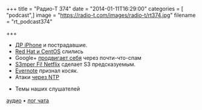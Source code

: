 +++
title = "Радио-Т 374"
date = "2014-01-11T16:29:00"
categories = [ "podcast",]
image = "https://radio-t.com/images/radio-t/rt374.jpg"
filename = "rt_podcast374"

+++

* [ДР iPhone](http://www.huffingtonpost.com/2014/01/09/iphone-birthday_n_4568653.html) и пострадавшие.
* [Red Hat и CentOS](http://arstechnica.com/information-technology/2014/01/red-hat-and-centos-become-voltron-build-free-operating-system-together/) слились
* Google+ [продвигает себя](http://www.wired.co.uk/news/archive/2014-01/10/email-anyone-with-google-gmail) через почти-что-спам
* [S3mper Fi! Netflix](http://gigaom.com/2014/01/10/s3mper-fi-netflix-open-sources-library-to-make-amazon-s3-even-more-awesome/) сделает S3 предсказуемым.
* [Evernote](http://www.engadget.com/2014/01/05/evernote-ceo-responds-admits-bugs-stability-problems/) признал косяк.
* Атаки [через NTP](http://blog.cloudflare.com/understanding-and-mitigating-ntp-based-ddos-attacks)
- Темы наших слушателей

[аудио](http://cdn.radio-t.com/rt_podcast374.mp3) • [лог чата](http://chat.radio-t.com/logs/radio-t-374.html)
<audio src="http://cdn.radio-t.com/rt_podcast374.mp3" preload="none"></audio>
